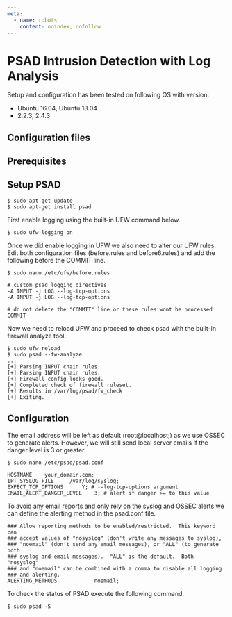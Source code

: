 ```yaml
---
meta:
  - name: robots
    content: noindex, nofollow
---
```


# PSAD Intrusion Detection with Log Analysis

Setup and configuration has been tested on following OS with version:

* Ubuntu 16.04, Ubuntu 18.04
* 2.2.3, 2.4.3

## Configuration files

## Prerequisites

## Setup PSAD

    $ sudo apt-get update
    $ sudo apt-get install psad

First enable logging using the built-in UFW command below.

    $ sudo ufw logging on

Once we did enable logging in UFW we also need to alter our UFW rules. Edit both configuration files (before.rules and before6.rules) and add the following before the COMMIT line.

    $ sudo nano /etc/ufw/before.rules

    # custom psad logging directives
    -A INPUT -j LOG --log-tcp-options
    -A INPUT -j LOG --log-tcp-options

    # do not delete the "COMMIT" line or these rules wont be processed
    COMMIT

Now we need to reload UFW and proceed to check psad with the built-in firewall analyze tool.

    $ sudo ufw reload
    $ sudo psad --fw-analyze
    ...
    [+] Parsing INPUT chain rules.
    [+] Parsing INPUT chain rules.
    [+] Firewall config looks good.
    [+] Completed check of firewall ruleset.
    [+] Results in /var/log/psad/fw_check
    [+] Exiting.

## Configuration

The email address will be left as default (root@localhost;) as we use OSSEC to generate alerts. However, we will still send local server emails if the danger level is 3 or greater.

    $ sudo nano /etc/psad/psad.conf

    HOSTNAME    your_domain.com;
    IPT_SYSLOG_FILE		/var/log/syslog;
    EXPECT_TCP_OPTIONS		Y; # --log-tcp-options argument
    EMAIL_ALERT_DANGER_LEVEL	3; # alert if danger >= to this value

To avoid any email reports and only rely on the syslog and OSSEC alerts we can define the alerting method in the psad.conf file.

    ### Allow reporting methods to be enabled/restricted.  This keyword can
    ### accept values of "nosyslog" (don't write any messages to syslog),
    ### "noemail" (don't send any email messages), or "ALL" (to generate both
    ### syslog and email messages).  "ALL" is the default.  Both "nosyslog"
    ### and "noemail" can be combined with a comma to disable all logging
    ### and alerting.
    ALERTING_METHODS            noemail;

To check the status of PSAD execute the following command.

    $ sudo psad -S
